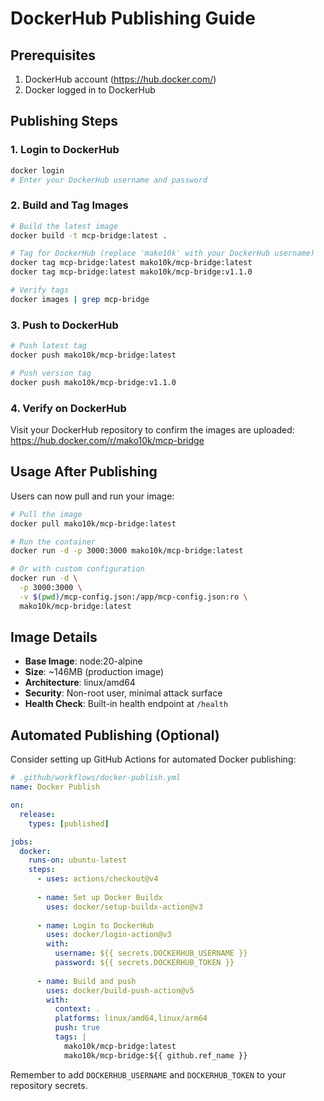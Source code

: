 # DockerHub Publishing Guide

## Prerequisites

1. DockerHub account (https://hub.docker.com/)
2. Docker logged in to DockerHub

## Publishing Steps

### 1. Login to DockerHub
```bash
docker login
# Enter your DockerHub username and password
```

### 2. Build and Tag Images
```bash
# Build the latest image
docker build -t mcp-bridge:latest .

# Tag for DockerHub (replace 'mako10k' with your DockerHub username)
docker tag mcp-bridge:latest mako10k/mcp-bridge:latest
docker tag mcp-bridge:latest mako10k/mcp-bridge:v1.1.0

# Verify tags
docker images | grep mcp-bridge
```

### 3. Push to DockerHub
```bash
# Push latest tag
docker push mako10k/mcp-bridge:latest

# Push version tag
docker push mako10k/mcp-bridge:v1.1.0
```

### 4. Verify on DockerHub
Visit your DockerHub repository to confirm the images are uploaded:
https://hub.docker.com/r/mako10k/mcp-bridge

## Usage After Publishing

Users can now pull and run your image:

```bash
# Pull the image
docker pull mako10k/mcp-bridge:latest

# Run the container
docker run -d -p 3000:3000 mako10k/mcp-bridge:latest

# Or with custom configuration
docker run -d \
  -p 3000:3000 \
  -v $(pwd)/mcp-config.json:/app/mcp-config.json:ro \
  mako10k/mcp-bridge:latest
```

## Image Details

- **Base Image**: node:20-alpine
- **Size**: ~146MB (production image)
- **Architecture**: linux/amd64
- **Security**: Non-root user, minimal attack surface
- **Health Check**: Built-in health endpoint at `/health`

## Automated Publishing (Optional)

Consider setting up GitHub Actions for automated Docker publishing:

```yaml
# .github/workflows/docker-publish.yml
name: Docker Publish

on:
  release:
    types: [published]

jobs:
  docker:
    runs-on: ubuntu-latest
    steps:
      - uses: actions/checkout@v4
      
      - name: Set up Docker Buildx
        uses: docker/setup-buildx-action@v3
        
      - name: Login to DockerHub
        uses: docker/login-action@v3
        with:
          username: ${{ secrets.DOCKERHUB_USERNAME }}
          password: ${{ secrets.DOCKERHUB_TOKEN }}
          
      - name: Build and push
        uses: docker/build-push-action@v5
        with:
          context: .
          platforms: linux/amd64,linux/arm64
          push: true
          tags: |
            mako10k/mcp-bridge:latest
            mako10k/mcp-bridge:${{ github.ref_name }}
```

Remember to add `DOCKERHUB_USERNAME` and `DOCKERHUB_TOKEN` to your repository secrets.
</content>
</invoke>

